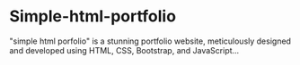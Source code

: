 # Simple-html-portfolio
"simple html porfolio" is a stunning portfolio website, meticulously designed and developed using HTML, CSS, Bootstrap, and JavaScript... 

